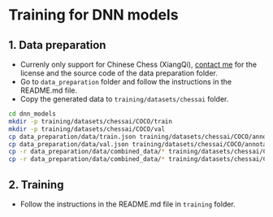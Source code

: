 # Training for DNN models

## 1. Data preparation

- Currenly only support for Chinese Chess (XiangQi), [contact me](https://aicurious.io/contact) for the license and the source code of the data preparation folder.
- Go to `data_preparation` folder and follow the instructions in the README.md file.
- Copy the generated data to `training/datasets/chessai` folder.

```bash
cd dnn_models
mkdir -p training/datasets/chessai/COCO/train
mkdir -p training/datasets/chessai/COCO/val
cp data_preparation/data/train.json training/datasets/chessai/COCO/annotations/train.json
cp data_preparation/data/val.json training/datasets/chessai/COCO/annotations/val.json
cp -r data_preparation/data/combined_data/* training/datasets/chessai/COCO/train
cp -r data_preparation/data/combined_data/* training/datasets/chessai/COCO/val
```

## 2. Training

- Follow the instructions in the README.md file in `training` folder.
